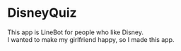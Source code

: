 # DisneyQuiz
This app is LineBot for people who like Disney.</br>
I wanted to make my girlfriend happy, so I made this app.</br>
